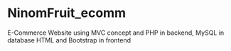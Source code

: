 # NinomFruit_ecomm
E-Commerce Website using MVC concept and PHP in backend, MySQL in database HTML and Bootstrap in frontend
